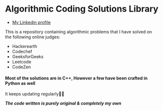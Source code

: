 # Algorithmic Coding Solutions Library
* [My Linkedin profile](https://linkedin.com/in/humaid-kidwai-aa6aab14a/)

This is a repository containing algorithmic problems that I have solved on the following online judges:
* Hackerearth
* Codechef
* GeeksforGeeks
* Leetcode
* CodeZen
#### Most of the solutions are in C++, However a few have been crafted in Python as well
It keeps updating regularly:muscle::smile:

*__The code written is purely original & completely my own__*
